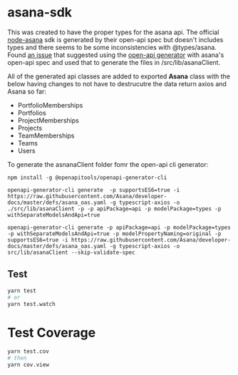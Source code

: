 # asana-sdk



This was created to have the proper types for the asana api. The official [node-asana](https://github.com/Asana/node-asana) sdk is generated by their open-api spec but doesn't includes types and there seems to be some inconsistencies with  @types/asana. Found [an issue](https://github.com/Asana/node-asana/issues/244) that suggested using the [open-api generator](https://github.com/OpenAPITools/openapi-generator-cli) with asana's open-api spec and used that to generate the files in /src/lib/asanaClient. 

All of the generated api classes are added to exported **Asana** class with the below having changes to not have to destrucutre the data return axios and Asana so far:

- PortfolioMemberships
- Portfolios
- ProjectMemberships
- Projects
- TeamMemberships
- Teams
- Users



To generate the asnanaClient folder fomr the open-api cli generator:

```
npm install -g @openapitools/openapi-generator-cli
```



```
openapi-generator-cli generate  -p supportsES6=true -i https://raw.githubusercontent.com/Asana/developer-docs/master/defs/asana_oas.yaml -g typescript-axios -o ./src/lib/asanaClient -p -p apiPackage=api -p modelPackage=types -p withSeparateModelsAndApi=true 
```



```
openapi-generator-cli generate -p apiPackage=api -p modelPackage=types -p withSeparateModelsAndApi=true -p modelPropertyNaming=original -p supportsES6=true -i https://raw.githubusercontent.com/Asana/developer-docs/master/defs/asana_oas.yaml -g typescript-axios -o src/lib/asanaClient --skip-validate-spec
```

## Test

```bash
yarn test
# or
yarn test.watch
```

# Test Coverage

```bash
yarn test.cov
# then
yarn cov.view
```
